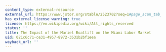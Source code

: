 ```yaml
---
content_type: external-resource
external_url: https://www.jstor.org/stable/2523702?seq=1#page_scan_tab_contents
has_external_license_warning: true
license: https://en.wikipedia.org/wiki/All_rights_reserved
status: ''
title: The Impact of the Mariel Boatlift on the Miami Labor Market
uid: 021c6c71-ce31-4957-8972-3531b2bf1eea
wayback_url: ''
---
```

